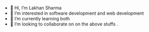 - 👋 Hi, I’m Lakhan Sharma
- 👀 I’m interested in software development and web development
- 🌱 I’m currently learning both
- 💞️ I’m looking to collaborate on on the above stuffs
.

<!---
lakhan098/lakhan098 is a ✨ special ✨ repository because its `README.md` (this file) appears on your GitHub profile.
You can click the Preview link to take a look at your changes.
--->
